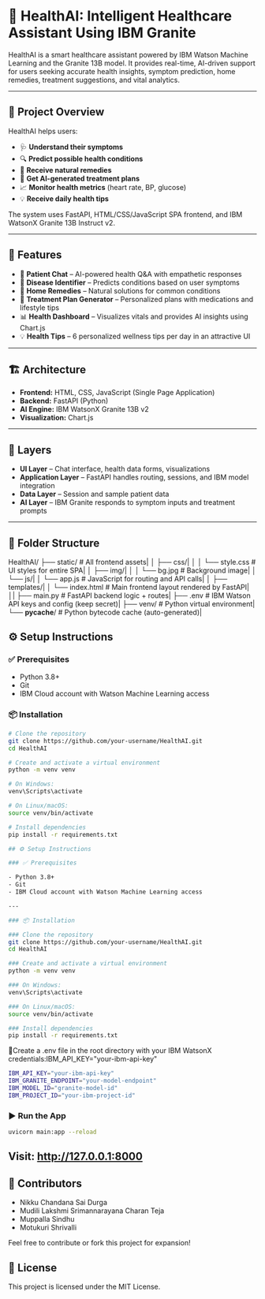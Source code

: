 # 🧠 HealthAI: Intelligent Healthcare Assistant Using IBM Granite

HealthAI is a smart healthcare assistant powered by IBM Watson Machine Learning and the Granite 13B model. It provides real-time, AI-driven support for users seeking accurate health insights, symptom prediction, home remedies, treatment suggestions, and vital analytics.

---

## 🎯 Project Overview

HealthAI helps users:

- 🩺 **Understand their symptoms**
- 🔍 **Predict possible health conditions**
- 🌿 **Receive natural remedies**
- 💊 **Get AI-generated treatment plans**
- 📈 **Monitor health metrics** (heart rate, BP, glucose)
- 💡 **Receive daily health tips**

The system uses FastAPI, HTML/CSS/JavaScript SPA frontend, and IBM WatsonX Granite 13B Instruct v2.

---

## 🧩 Features

- 💬 **Patient Chat** – AI-powered health Q&A with empathetic responses
- 🧪 **Disease Identifier** – Predicts conditions based on user symptoms
- 🌿 **Home Remedies** – Natural solutions for common conditions
- 💊 **Treatment Plan Generator** – Personalized plans with medications and lifestyle tips
- 📊 **Health Dashboard** – Visualizes vitals and provides AI insights using Chart.js
- 💡 **Health Tips** – 6 personalized wellness tips per day in an attractive UI

---

## 🏗️ Architecture

- **Frontend:** HTML, CSS, JavaScript (Single Page Application)
- **Backend:** FastAPI (Python)
- **AI Engine:** IBM WatsonX Granite 13B v2
- **Visualization:** Chart.js

---

## 🔄 Layers

- **UI Layer** – Chat interface, health data forms, visualizations
- **Application Layer** – FastAPI handles routing, sessions, and IBM model integration
- **Data Layer** – Session and sample patient data
- **AI Layer** – IBM Granite responds to symptom inputs and treatment prompts

---

## 📁 Folder Structure
HealthAI/
├── static/                      # All frontend assets|
│   ├── css/|
│   │   └── style.css            # UI styles for entire SPA|
│   ├── img/|
│   │   └── bg.jpg               # Background image|
│   └── js/|
│       └── app.js              # JavaScript for routing and API calls|
│
├── templates/|
│   └── index.html              # Main frontend layout rendered by FastAPI|
│|
├── main.py                     # FastAPI backend logic + routes|
├── .env                        # IBM Watson API keys and config (keep secret)|
├── venv/                       # Python virtual environment|
└── __pycache__/                # Python bytecode cache (auto-generated)|


## ⚙️ Setup Instructions

### ✅ Prerequisites

- Python 3.8+
- Git
- IBM Cloud account with Watson Machine Learning access

### 📦 Installation

```bash
# Clone the repository
git clone https://github.com/your-username/HealthAI.git
cd HealthAI

# Create and activate a virtual environment
python -m venv venv

# On Windows:
venv\Scripts\activate

# On Linux/macOS:
source venv/bin/activate

# Install dependencies
pip install -r requirements.txt

## ⚙️ Setup Instructions

### ✅ Prerequisites

- Python 3.8+
- Git
- IBM Cloud account with Watson Machine Learning access

---

### 📦 Installation

### Clone the repository
git clone https://github.com/your-username/HealthAI.git
cd HealthAI

### Create and activate a virtual environment
python -m venv venv

### On Windows:
venv\Scripts\activate

### On Linux/macOS:
source venv/bin/activate

### Install dependencies
pip install -r requirements.txt
```

📌Create a .env file in the root directory with your IBM WatsonX credentials:IBM_API_KEY="your-ibm-api-key"
```bash
IBM_API_KEY="your-ibm-api-key"
IBM_GRANITE_ENDPOINT="your-model-endpoint"
IBM_MODEL_ID="granite-model-id"
IBM_PROJECT_ID="your-ibm-project-id"
```
### ▶️ Run the App
```bash
uvicorn main:app --reload
```
Visit: http://127.0.0.1:8000
---
## 👥 Contributors

- Nikku Chandana Sai Durga
- Mudili Lakshmi Srimannarayana Charan Teja
- Muppalla Sindhu
- Motukuri Shrivalli

Feel free to contribute or fork this project for expansion!

## 📄 License
This project is licensed under the MIT License.

